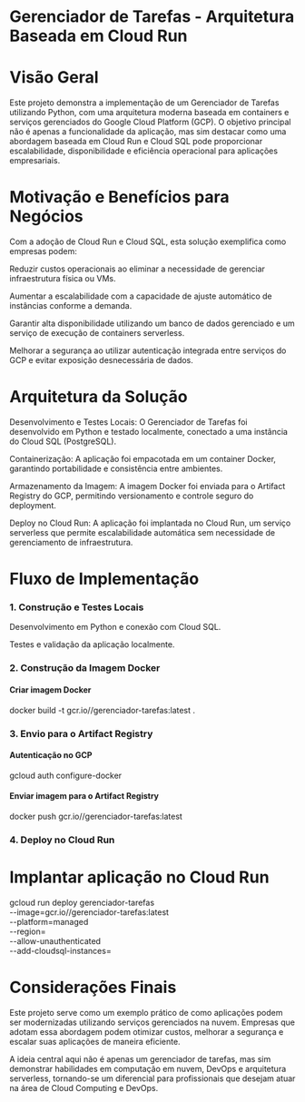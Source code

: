 # Gerenciador de Tarefas - Arquitetura Baseada em Cloud Run

# Visão Geral

Este projeto demonstra a implementação de um Gerenciador de Tarefas utilizando Python, com uma arquitetura moderna baseada em containers e serviços gerenciados do Google Cloud Platform (GCP). O objetivo principal não é apenas a funcionalidade da aplicação, mas sim destacar como uma abordagem baseada em Cloud Run e Cloud SQL pode proporcionar escalabilidade, disponibilidade e eficiência operacional para aplicações empresariais.

# Motivação e Benefícios para Negócios

Com a adoção de Cloud Run e Cloud SQL, esta solução exemplifica como empresas podem:

Reduzir custos operacionais ao eliminar a necessidade de gerenciar infraestrutura física ou VMs.

Aumentar a escalabilidade com a capacidade de ajuste automático de instâncias conforme a demanda.

Garantir alta disponibilidade utilizando um banco de dados gerenciado e um serviço de execução de containers serverless.

Melhorar a segurança ao utilizar autenticação integrada entre serviços do GCP e evitar exposição desnecessária de dados.

# Arquitetura da Solução

Desenvolvimento e Testes Locais: O Gerenciador de Tarefas foi desenvolvido em Python e testado localmente, conectado a uma instância do Cloud SQL (PostgreSQL).

Containerização: A aplicação foi empacotada em um container Docker, garantindo portabilidade e consistência entre ambientes.

Armazenamento da Imagem: A imagem Docker foi enviada para o Artifact Registry do GCP, permitindo versionamento e controle seguro do deployment.

Deploy no Cloud Run: A aplicação foi implantada no Cloud Run, um serviço serverless que permite escalabilidade automática sem necessidade de gerenciamento de infraestrutura.

# Fluxo de Implementação

### 1. Construção e Testes Locais

Desenvolvimento em Python e conexão com Cloud SQL.

Testes e validação da aplicação localmente.

### 2. Construção da Imagem Docker

#### Criar imagem Docker
docker build -t gcr.io/<meu-projeto>/gerenciador-tarefas:latest .

### 3. Envio para o Artifact Registry

#### Autenticação no GCP
gcloud auth configure-docker

#### Enviar imagem para o Artifact Registry
docker push gcr.io/<meu-projeto>/gerenciador-tarefas:latest

### 4. Deploy no Cloud Run

# Implantar aplicação no Cloud Run
 gcloud run deploy gerenciador-tarefas \
    --image=gcr.io/<meu-projeto>/gerenciador-tarefas:latest \
    --platform=managed \
    --region=<regiao> \
    --allow-unauthenticated \
    --add-cloudsql-instances=<minha-instancia-cloudsql>

# Considerações Finais

Este projeto serve como um exemplo prático de como aplicações podem ser modernizadas utilizando serviços gerenciados na nuvem. Empresas que adotam essa abordagem podem otimizar custos, melhorar a segurança e escalar suas aplicações de maneira eficiente.

A ideia central aqui não é apenas um gerenciador de tarefas, mas sim demonstrar habilidades em computação em nuvem, DevOps e arquitetura serverless, tornando-se um diferencial para profissionais que desejam atuar na área de Cloud Computing e DevOps.

